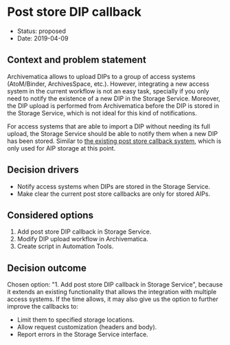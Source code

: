 # Post store DIP callback

* Status: proposed
* Date: 2019-04-09

## Context and problem statement

Archivematica allows to upload DIPs to a group of access systems (AtoM/Binder,
ArchivesSpace, etc.). However, integrating a new access system in the current
workflow is not an easy task, specially if you only need to notify the existence
of a new DIP in the Storage Service. Moreover, the DIP upload is performed from
Archivematica before the DIP is stored in the Storage Service, which is not
ideal for this kind of notifications.

For access systems that are able to import a DIP without needing its full
upload, the Storage Service should be able to notify them when a new DIP has
been stored. Similar to [the existing post store callback system][0], which is
only used for AIP storage at this point.

## Decision drivers

* Notify access systems when DIPs are stored in the Storage Service.
* Make clear the current post store callbacks are only for stored AIPs.

## Considered options

1. Add post store DIP callback in Storage Service.
2. Modify DIP upload workflow in Archivematica.
3. Create script in Automation Tools.

## Decision outcome

Chosen option: "1. Add post store DIP callback in Storage Service", because it
extends an existing functionality that allows the integration with multiple
access systems. If the time allows, it may also give us the option to further
improve the callbacks to:

* Limit them to specified storage locations.
* Allow request customization (headers and body).
* Report errors in the Storage Service interface.

[0]: https://www.archivematica.org/en/docs/storage-service-0.14/administrators/#service-callbacks
